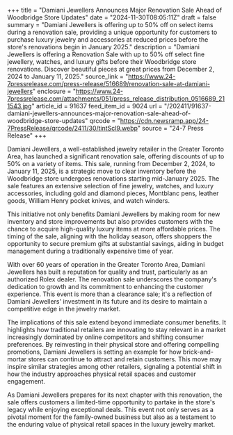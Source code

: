 +++
title = "Damiani Jewellers Announces Major Renovation Sale Ahead of Woodbridge Store Updates"
date = "2024-11-30T08:05:11Z"
draft = false
summary = "Damiani Jewellers is offering up to 50% off on select items during a renovation sale, providing a unique opportunity for customers to purchase luxury jewelry and accessories at reduced prices before the store's renovations begin in January 2025."
description = "Damiani Jewellers is offering a Renovation Sale with up to 50% off select fine jewellery, watches, and luxury gifts before their Woodbridge store renovations. Discover beautiful pieces at great prices from December 2, 2024 to January 11, 2025."
source_link = "https://www.24-7pressrelease.com/press-release/516689/renovation-sale-at-damiani-jewellers"
enclosure = "https://www.24-7pressrelease.com/attachments/051/press_release_distribution_0516689_211543.jpg"
article_id = 91637
feed_item_id = 9024
url = "/202411/91637-damiani-jewellers-announces-major-renovation-sale-ahead-of-woodbridge-store-updates"
qrcode = "https://cdn.newsramp.app/24-7PressRelease/qrcode/2411/30/tintScl9.webp"
source = "24-7 Press Release"
+++

<p>Damiani Jewellers, a well-established jewelry retailer in the Greater Toronto Area, has launched a significant renovation sale, offering discounts of up to 50% on a variety of items. This sale, running from December 2, 2024, to January 11, 2025, is a strategic move to clear inventory before the Woodbridge store undergoes renovations starting mid-January 2025. The sale features an extensive selection of fine jewelry, watches, and luxury accessories, including gold and diamond pieces, Montblanc pens, leather goods, William Henry pocket knives, and watch winders.</p><p>This initiative not only benefits Damiani Jewellers by making room for new inventory and store improvements but also provides customers with the chance to acquire high-quality luxury items at more affordable prices. The timing of the sale, aligning with the holiday season, offers shoppers the opportunity to secure premium gifts at substantial savings, aiding in budget management during a traditionally expensive time of year.</p><p>With over 60 years of operation in the Greater Toronto Area, Damiani Jewellers has built a reputation for quality and trust, particularly as an authorized Rolex dealer. The renovation sale underscores the company's dedication to growth and its commitment to enhancing the customer experience. This event is more than a clearance sale; it's a reflection of Damiani Jewellers' investment in its future and its desire to maintain a competitive edge in the jewelry market.</p><p>The implications of this sale extend beyond immediate consumer benefits. It highlights how traditional retailers are innovating to stay relevant in a market increasingly dominated by online competitors and shifting consumer preferences. By reinvesting in their physical store and offering compelling promotions, Damiani Jewellers is setting an example for how brick-and-mortar stores can continue to attract and retain customers. This move may inspire similar strategies among other retailers, signaling a potential shift in how the industry approaches physical retail spaces and customer engagement.</p><p>As Damiani Jewellers prepares for its next chapter with this renovation, the sale offers customers a limited-time opportunity to partake in the store's legacy while enjoying exceptional deals. This event not only serves as a pivotal moment for the family-owned business but also as a testament to the enduring value of physical retail spaces in the luxury jewelry market.</p>